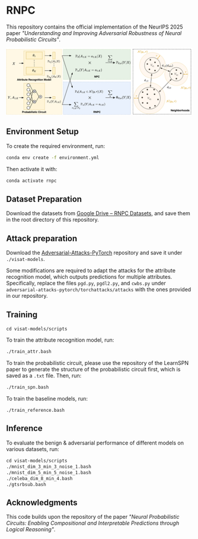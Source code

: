# RNPC

This repository contains the official implementation of the NeurIPS 2025 paper *"Understanding and Improving Adversarial Robustness of Neural Probabilistic Circuits"*.

![robust_circuit_framework](./figures/robust_circuit_framework.png)

## Environment Setup

To create the required environment, run:

```bash
conda env create -f environment.yml
```

Then activate it with:

```bash
conda activate rnpc
```

## Dataset Preparation

Download the datasets from [Google Drive – RNPC Datasets](https://drive.google.com/drive/folders/1pYwPLDyUYJrGMI89ryHRDTTxff50sHAr?usp=sharing), and save them in the root directory of this repository.

## Attack preparation

Download the [Adversarial-Attacks-PyTorch](https://github.com/Harry24k/adversarial-attacks-pytorch) repository and save it under `./visat-models`. 

Some modifications are required to adapt the attacks for the attribute recognition model, which outputs predictions for multiple attributes. Specifically, replace the files `pgd.py`, `pgdl2.py`, and `cwbs.py`  under `adversarial-attacks-pytorch/torchattacks/attacks` with the ones provided in our repository.

## Training

```
cd visat-models/scripts
```

To train the attribute recognition model, run:

```bash
./train_attr.bash
```

To train the probabilistic circuit, please use the repository of the LearnSPN paper to generate the structure of the probabilistic circuit first, which is saved as a `.txt` file. Then, run:

```bash
./train_spn.bash
```

To train the baseline models, run:

```
./train_reference.bash
```

## Inference

To evaluate the benign & adversarial performance of different models on various datasets, run:

``` 
cd visat-models/scripts
./mnist_dim_3_min_3_noise_1.bash
./mnist_dim_5_min_5_noise_1.bash
./celeba_dim_8_min_4.bash
./gtsrbsub.bash
```

## Acknowledgments

This code builds upon the repository of the paper *"Neural Probabilistic Circuits: Enabling Compositional and Interpretable Predictions through Logical Reasoning"*.

